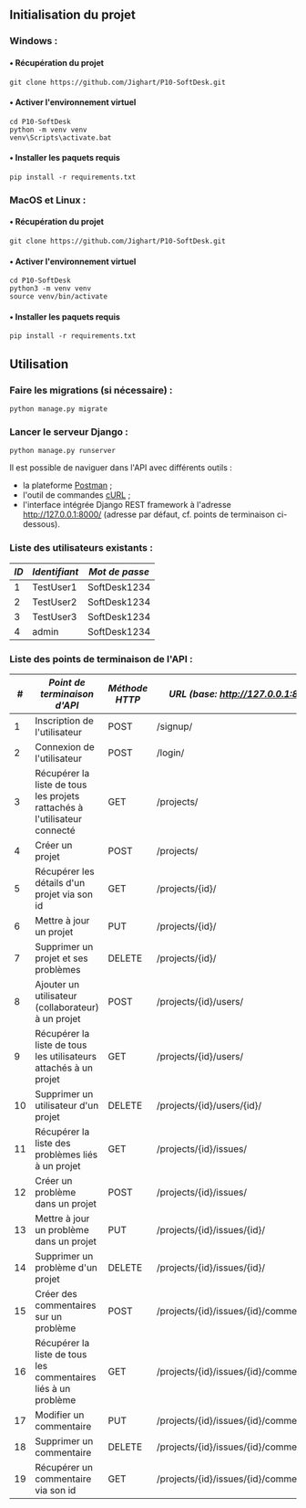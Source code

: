 ## Initialisation du projet

### Windows :

#### • Récupération du projet

```
git clone https://github.com/Jighart/P10-SoftDesk.git
```

#### • Activer l'environnement virtuel

```
cd P10-SoftDesk
python -m venv venv 
venv\Scripts\activate.bat
```

#### • Installer les paquets requis

```
pip install -r requirements.txt
```


### MacOS et Linux :

#### • Récupération du projet
```
git clone https://github.com/Jighart/P10-SoftDesk.git
```

#### • Activer l'environnement virtuel
```
cd P10-SoftDesk 
python3 -m venv venv 
source venv/bin/activate
```

#### • Installer les paquets requis
```
pip install -r requirements.txt
```

## Utilisation

### Faire les migrations (si nécessaire) :

```
python manage.py migrate
```

### Lancer le serveur Django :

```
python manage.py runserver
```

Il est possible de naviguer dans l'API avec différents outils :

- la plateforme [Postman](https://www.postman.com/) ;
- l'outil de commandes [cURL](https://curl.se) ;
- l'interface intégrée Django REST framework à l'adresse http://127.0.0.1:8000/ (adresse par défaut, cf. points de terminaison ci-dessous).

### Liste des utilisateurs existants :

| *ID* | *Identifiant* | *Mot de passe*  |
|------|---------------|-----------------|
| 1    | TestUser1     | SoftDesk1234    |
| 2    | TestUser2     | SoftDesk1234    |
| 3    | TestUser3     | SoftDesk1234    |
| 4    | admin         | SoftDesk1234    |



### Liste des points de terminaison de l'API :

| #   | *Point de terminaison d'API*                                              | *Méthode HTTP* | *URL (base: http://127.0.0.1:8000)*       |
|-----|---------------------------------------------------------------------------|----------------|-------------------------------------------|
| 1   | Inscription de l'utilisateur                                              | POST           | /signup/                                  |
| 2   | Connexion de l'utilisateur                                                | POST           | /login/                                   |
| 3   | Récupérer la liste de tous les projets rattachés à l'utilisateur connecté | GET            | /projects/                                |
| 4   | Créer un projet                                                           | POST           | /projects/                                |
| 5   | Récupérer les détails d'un projet via son id                              | GET            | /projects/{id}/                           |
| 6   | Mettre à jour un projet                                                   | PUT            | /projects/{id}/                           |
| 7   | Supprimer un projet et ses problèmes                                      | DELETE         | /projects/{id}/                           |
| 8   | Ajouter un utilisateur (collaborateur) à un projet                        | POST           | /projects/{id}/users/                     |
| 9   | Récupérer la liste de tous les utilisateurs attachés à un projet          | GET            | /projects/{id}/users/                     |
| 10  | Supprimer un utilisateur d'un projet                                      | DELETE         | /projects/{id}/users/{id}/                |
| 11  | Récupérer la liste des problèmes liés à un projet                         | GET            | /projects/{id}/issues/                    |
| 12  | Créer un problème dans un projet                                          | POST           | /projects/{id}/issues/                    |
| 13  | Mettre à jour un problème dans un projet                                  | PUT            | /projects/{id}/issues/{id}/               |
| 14  | Supprimer un problème d'un projet                                         | DELETE         | /projects/{id}/issues/{id}/               |
| 15  | Créer des commentaires sur un problème                                    | POST           | /projects/{id}/issues/{id}/comments/      |
| 16  | Récupérer la liste de tous les commentaires liés à un problème            | GET            | /projects/{id}/issues/{id}/comments/      |
| 17  | Modifier un commentaire                                                   | PUT            | /projects/{id}/issues/{id}/comments/{id}/ |
| 18  | Supprimer un commentaire                                                  | DELETE         | /projects/{id}/issues/{id}/comments/{id}/ |
| 19  | Récupérer un commentaire via son id                                       | GET            | /projects/{id}/issues/{id}/comments/{id}/ |